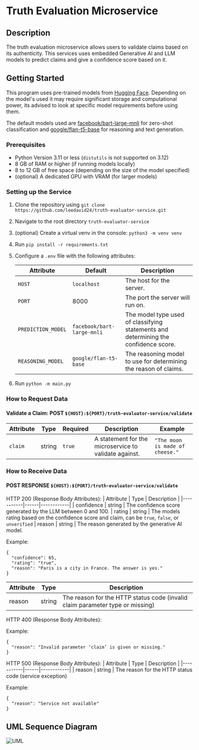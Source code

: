# Truth Evaluation Microservice

## Description
The truth evaluation microservice allows users to validate claims based on its authenticity. This services uses embedded Generative AI and LLM models to predict claims and give a confidence score based on it.

## Getting Started

This program uses pre-trained models from [Hugging Face](https://huggingface.co/). Depending on the model's used it may require significant storage and computational power, its advised to look at specific model requirements before using them.

The default models used are [facebook/bart-large-mnli](https://huggingface.co/facebook/bart-large-mnli) for zero-shot classification and [google/flan-t5-base](https://huggingface.co/google/flan-t5-base) for reasoning and text generation.


### Prerequisites
-   Python Version 3.11 or less (`distutils` is not supported on 3.12)
-   8 GB of RAM or higher (if running models locally)
-   8 to 12 GB of free space (depending on the size of the model specified)
-   (optional) A dedicated GPU with VRAM (for larger models)

### Setting up the Service
1. Clone the repository using `git clone https://github.com/leedavid24/truth-evaluator-service.git`
2. Navigate to the root directory `truth-evaluator-service`
3. (optional) Create a virtual venv in the console: `python3 -m venv venv`
4. Run `pip install -r requirements.txt`
5. Configure a `.env` file with the following attributes:
   
    | Attribute          | Default                    | Description                                                                        |
    | ------------------ | -------------------------- |------------------------------------------------------------------------------------|
    | `HOST`             | `localhost`                | The host for the server.                                                           |
    | `PORT`             | 8000                       | The port the server will run on.                                                   |
    | `PREDICTION_MODEL` | `facebook/bart-large-mnli` | The model type used of classifying statements and determining the confidence score. |
    | `REASONING_MODEL` | `google/flan-t5-base`      | The reasoning model to use for determining the reason of claims.                   |


6. Run `python -m main.py`

### How to Request Data

#### Validate a Claim: POST `${HOST}:${PORT}/truth-evaluator-service/validate`

| Attribute | Type   | Required | Description                                           | Example                      |
|-----------|--------|----------|-------------------------------------------------------|------------------------------|
| `claim`     | string | `true`    | A statement for the microservice to validate against. | `"The moon is made of cheese."` |

### How to Receive Data

#### POST RESPONSE `${HOST}:${PORT}/truth-evaluator-service/validate`

HTTP 200 (Response Body Attributes):
| Attribute | Type | Description | 
|-----------|------|------------|
| confidence         |   string   | The confidence score generated by the LLM between 0 and 100.
| rating | string       | The models rating based on the confidence score and claim, can be `true`, `false`, or `unverified`
| reason | string | The reason generated by the generative AI model.

Example:
```
{
  "confidence": 65,
  "rating": "true",
  "reason": "Paris is a city in France. The answer is yes."
}
```
| Attribute | Type   | Description                                                                   | 
|-----------|--------|-------------------------------------------------------------------------------|
| reason    | string | The reason for the HTTP status code (invalid claim parameter type or missing) |

HTTP 400 (Response Body Attributes):

Example:
```
{
  "reason": "Invalid parameter ‘claim’ is given or missing."
}
```

HTTP 500 (Response Body Attributes):
| Attribute | Type | Description | 
|-----------|------|------------|
| reason | string | The reason for the HTTP status code (service exception)

Example:
```
{
  "reason": "Service not available"
}
```

## UML Sequence Diagram
![UML](https://github.com/user-attachments/assets/5a88661a-91d0-4917-9785-0e8952429ee8)
